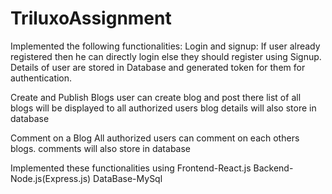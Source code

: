 # TriluxoAssignment 
Implemented the following functionalities:
Login and signup:
  If user already registered then he can directly login else they should register using Signup.
  Details of user are stored in Database and generated token for them for authentication. 

Create and Publish Blogs
  user can create blog and post there 
  list of all blogs will be displayed to all authorized users
  blog details will also store in database

Comment on a Blog
  All authorized users can comment on each others blogs.
  comments will also store in database

Implemented these functionalities using 
Frontend-React.js
Backend-Node.js(Express.js)
DataBase-MySql
